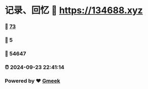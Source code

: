 # 记录、回忆 :link: https://134688.xyz 
### :page_facing_up: [73](https://134688.xyz/tag.html) 
### :speech_balloon: 5 
### :hibiscus: 54647 
### :alarm_clock: 2024-09-23 22:41:14 
### Powered by :heart: [Gmeek](https://github.com/Meekdai/Gmeek)

